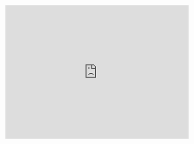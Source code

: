 <iframe src="https://slides.com/pharringtonp19/firms/embed" width="576" height="420" title="Consumers" scrolling="no" frameborder="0" webkitallowfullscreen mozallowfullscreen allowfullscreen></iframe>